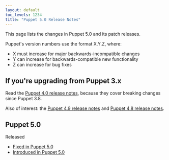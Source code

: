 ```yaml
---
layout: default
toc_levels: 1234
title: "Puppet 5.0 Release Notes"
---
```


This page lists the changes in Puppet 5.0 and its patch releases.

Puppet's version numbers use the format X.Y.Z, where:

* X must increase for major backwards-incompatible changes
* Y can increase for backwards-compatible new functionality
* Z can increase for bug fixes

## If you're upgrading from Puppet 3.x

Read the [Puppet 4.0 release notes](/puppet/4.0/release_notes.html), because they cover breaking changes since Puppet 3.8.

Also of interest: the [Puppet 4.9 release notes](/puppet/4.9/release_notes.html) and [Puppet 4.8 release notes](/puppet/4.8/release_notes.html).

## Puppet 5.0

Released

* [Fixed in Puppet 5.0]()
* [Introduced in Puppet 5.0]()

